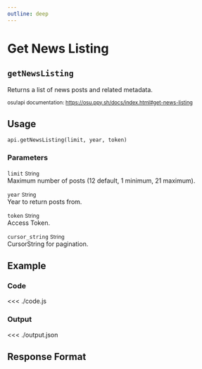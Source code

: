 ```yaml
---
outline: deep
---
```


# Get News Listing <Badge type="info" text="GET"/>

## `getNewsListing`

Returns a list of news posts and related metadata.

<small>osu!api documentation: https://osu.ppy.sh/docs/index.html#get-news-listing</small>

## Usage

`api.getNewsListing(limit, year, token)`

### Parameters

`limit` <small>String</small> <Badge type="tip" text="optional" /><br>
Maximum number of posts (12 default, 1 minimum, 21 maximum).

`year` <small>String</small> <Badge type="tip" text="optional" /><br>
Year to return posts from.

`token` <small>String</small><br>
Access Token.

`cursor_string` <small>String</small> <Badge type="tip" text="optional" /> <Badge type="danger" text="not implemented" /><br>
CursorString for pagination.

## Example

### Code
<<< ./code.js

### Output
<<< ./output.json

## Response Format

<!--@include: ./response.md-->